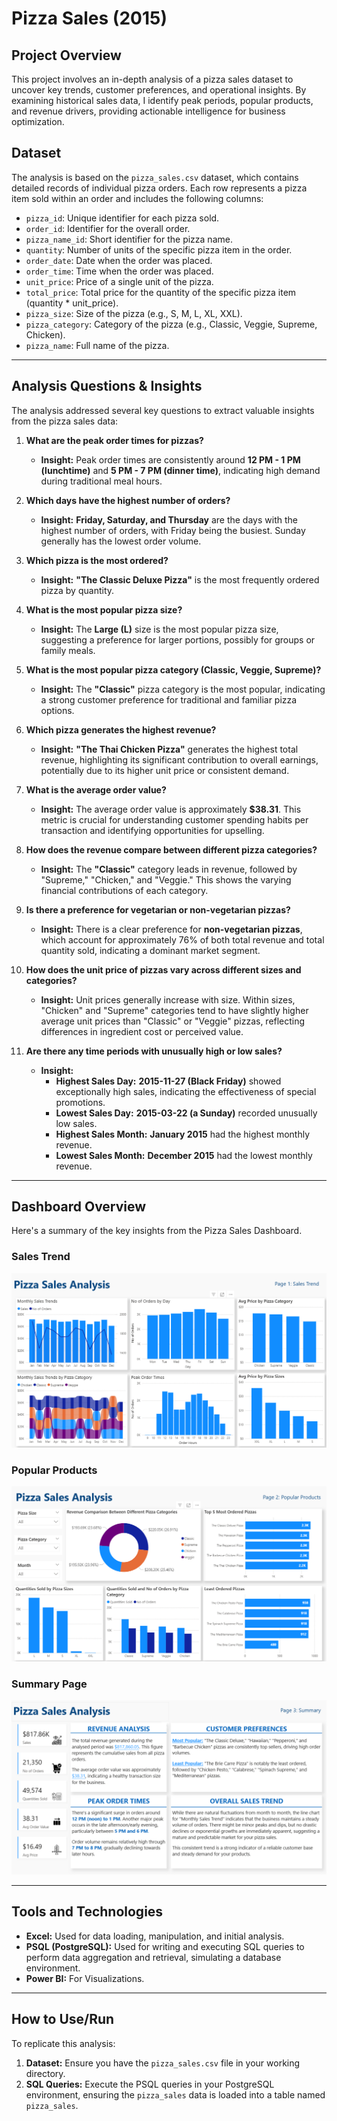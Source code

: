 # Pizza Sales (2015)

## Project Overview
This project involves an in-depth analysis of a pizza sales dataset to uncover key trends, customer preferences, and operational insights. By examining historical sales data, I identify peak periods, popular products, and revenue drivers, providing actionable intelligence for business optimization.

## Dataset
The analysis is based on the `pizza_sales.csv` dataset, which contains detailed records of individual pizza orders. Each row represents a pizza item sold within an order and includes the following columns:
* `pizza_id`: Unique identifier for each pizza sold.
* `order_id`: Identifier for the overall order.
* `pizza_name_id`: Short identifier for the pizza name.
* `quantity`: Number of units of the specific pizza item in the order.
* `order_date`: Date when the order was placed.
* `order_time`: Time when the order was placed.
* `unit_price`: Price of a single unit of the pizza.
* `total_price`: Total price for the quantity of the specific pizza item (quantity * unit_price).
* `pizza_size`: Size of the pizza (e.g., S, M, L, XL, XXL).
* `pizza_category`: Category of the pizza (e.g., Classic, Veggie, Supreme, Chicken).
* `pizza_name`: Full name of the pizza.

---
## Analysis Questions & Insights
The analysis addressed several key questions to extract valuable insights from the pizza sales data:
1.  **What are the peak order times for pizzas?**
    * **Insight:** Peak order times are consistently around **12 PM - 1 PM (lunchtime)** and **5 PM - 7 PM (dinner time)**, indicating high demand during traditional meal hours.

2.  **Which days have the highest number of orders?**
    * **Insight:** **Friday, Saturday, and Thursday** are the days with the highest number of orders, with Friday being the busiest. Sunday generally has the lowest order volume.

3.  **Which pizza is the most ordered?**
    * **Insight:** **"The Classic Deluxe Pizza"** is the most frequently ordered pizza by quantity.

4.  **What is the most popular pizza size?**
    * **Insight:** The **Large (L)** size is the most popular pizza size, suggesting a preference for larger portions, possibly for groups or family meals.

5.  **What is the most popular pizza category (Classic, Veggie, Supreme)?**
    * **Insight:** The **"Classic"** pizza category is the most popular, indicating a strong customer preference for traditional and familiar pizza options.

6.  **Which pizza generates the highest revenue?**
    * **Insight:** **"The Thai Chicken Pizza"** generates the highest total revenue, highlighting its significant contribution to overall earnings, potentially due to its higher unit price or consistent demand.

7.  **What is the average order value?**
    * **Insight:** The average order value is approximately **$38.31**. This metric is crucial for understanding customer spending habits per transaction and identifying opportunities for upselling.

8.  **How does the revenue compare between different pizza categories?**
    * **Insight:** The **"Classic"** category leads in revenue, followed by "Supreme," "Chicken," and "Veggie." This shows the varying financial contributions of each category.

9.  **Is there a preference for vegetarian or non-vegetarian pizzas?**
    * **Insight:** There is a clear preference for **non-vegetarian pizzas**, which account for approximately 76% of both total revenue and total quantity sold, indicating a dominant market segment.

10. **How does the unit price of pizzas vary across different sizes and categories?**
    * **Insight:** Unit prices generally increase with size. Within sizes, "Chicken" and "Supreme" categories tend to have slightly higher average unit prices than "Classic" or "Veggie" pizzas, reflecting differences in ingredient cost or perceived value.

11. **Are there any time periods with unusually high or low sales?**
    * **Insight:**
        * **Highest Sales Day:** **2015-11-27 (Black Friday)** showed exceptionally high sales, indicating the effectiveness of special promotions.
        * **Lowest Sales Day:** **2015-03-22 (a Sunday)** recorded unusually low sales.
        * **Highest Sales Month:** **January 2015** had the highest monthly revenue.
        * **Lowest Sales Month:** **December 2015** had the lowest monthly revenue.

---
## Dashboard Overview

Here's a summary of the key insights from the Pizza Sales Dashboard.

### Sales Trend
![Sales Trend Chart](Images/Sales_Trend.png)

### Popular Products
![Popular Products Chart](Images/Popular_Products.png)

### Summary Page
![Summary Dashboard](Images/Summary.png)

---
## Tools and Technologies
* **Excel:** Used for data loading, manipulation, and initial analysis.
* **PSQL (PostgreSQL):** Used for writing and executing SQL queries to perform data aggregation and retrieval, simulating a database environment.
* **Power BI:** For Visualizations.

---
## How to Use/Run
To replicate this analysis:
1.  **Dataset:** Ensure you have the `pizza_sales.csv` file in your working directory.
2.  **SQL Queries:** Execute the PSQL queries in your PostgreSQL environment, ensuring the `pizza_sales` data is loaded into a table named `pizza_sales`.
